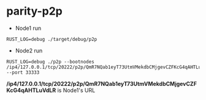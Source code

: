 # parity-p2p

- Node1 run
``` terminal
RUST_LOG=debug ./target/debug/p2p
```

- Node2 run
``` terminal
RUST_LOG=debug ./p2p --bootnodes /ip4/127.0.0.1/tcp/20222/p2p/QmR7NQab1eyT73UtmVMekdbCMjgevCZFKcG4qAHTLuVdLR --port 33333
```
**/ip4/127.0.0.1/tcp/20222/p2p/QmR7NQab1eyT73UtmVMekdbCMjgevCZFKcG4qAHTLuVdLR** is Node1's URL
